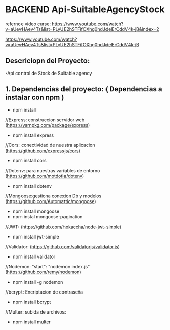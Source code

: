 # **BACKEND  Api-SuitableAgencyStock** 
refernce video curse: 
https://www.youtube.com/watch?v=aUevHAev4Ts&list=PLyUE2hSTFifOXhg0hdJdelErCddV4k-jB&index=2

https://www.youtube.com/watch?v=aUevHAev4Ts&list=PLyUE2hSTFifOXhg0hdJdelErCddV4k-jB

## **Descriciopn del Proyecto:**
-Api control de Stock de Suitable agency


## **1. Dependencias del proyecto:** ( Dependencias a instalar con npm )

* npm install

//Express: construccion servidor web (https://yarnpkg.com/package/express)
* npm install express

//Cors:  conectividad de nuestra aplicacion (https://github.com/expressjs/cors)
* npm install cors

//Dotenv: para nuestras variables de entorno (https://github.com/motdotla/dotenv)
* npm install dotenv

//Mongoose:gestiona conexion Db y modelos (https://github.com/Automattic/mongoose)
* npm install mongoose
* npm instal mongoose-pagination

//JWT: (https://github.com/hokaccha/node-jwt-simple)
* npm install jwt-simple

//Validator: (https://github.com/validatorjs/validator.js)
* npm install validator

//Nodemon: "start": "nodemon index.js"  (https://github.com/remy/nodemon)
* npm install -g nodemon

//bcrypt: Encriptacion de contraseña
* npm install bcrypt

//Multer: subida de archivos:
* npm install multer